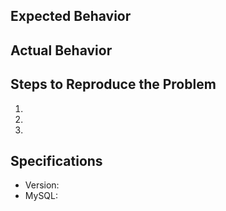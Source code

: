 ## Expected Behavior


## Actual Behavior


## Steps to Reproduce the Problem

  1.
  1.
  1.

## Specifications

  - Version:
  - MySQL:
